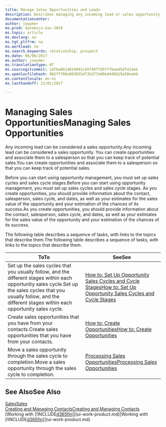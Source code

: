 ```yaml
---
title: Manage Sales Opportunities and Leads
description: Describes managing any incoming lead or sales opportunity in Dynamics NAV,  and associating the opportunity with a salesperson to keep track of potential sales.
documentationcenter: 
author: jswymer
ms.prod: dynamics-nav-2018
ms.topic: article
ms.devlang: na
ms.tgt_pltfrm: na
ms.workload: na
ms.search.keywords: relationship, prospect
ms.date: 06/06/2017
ms.author: jswymer
ms.translationtype: HT
ms.sourcegitcommit: 1dfba8b14019991c95f40ffd5f7fbaed5df414eb
ms.openlocfilehash: 002ff760a803035df35d77e80ed4d0619a58ee6d
ms.contentlocale: en-nz
ms.lasthandoff: 12/01/2017

---
```

# <a name="managing-sales-opportunities"></a><span data-ttu-id="89a87-103">Managing Sales Opportunities</span><span class="sxs-lookup"><span data-stu-id="89a87-103">Managing Sales Opportunities</span></span>
<span data-ttu-id="89a87-104">Any incoming lead can be considered a sales opportunity.</span><span class="sxs-lookup"><span data-stu-id="89a87-104">Any incoming lead can be considered a sales opportunity.</span></span> <span data-ttu-id="89a87-105">You can create opportunities and associate them to a salesperson so that you can keep track of potential sales.</span><span class="sxs-lookup"><span data-stu-id="89a87-105">You can create opportunities and associate them to a salesperson so that you can keep track of potential sales.</span></span>

<span data-ttu-id="89a87-106">Before you can start using opportunity management, you must set up sales cycles and sales cycle stages.</span><span class="sxs-lookup"><span data-stu-id="89a87-106">Before you can start using opportunity management, you must set up sales cycles and sales cycle stages.</span></span> <span data-ttu-id="89a87-107">As you create opportunities, you should provide information about the contact, salesperson, sales cycle, and dates, as well as your estimates for the sales value of the opportunity and your estimation of the chances of its success.</span><span class="sxs-lookup"><span data-stu-id="89a87-107">As you create opportunities, you should provide information about the contact, salesperson, sales cycle, and dates, as well as your estimates for the sales value of the opportunity and your estimation of the chances of its success.</span></span>

<span data-ttu-id="89a87-108">The following table describes a sequence of tasks, with links to the topics that describe them.</span><span class="sxs-lookup"><span data-stu-id="89a87-108">The following table describes a sequence of tasks, with links to the topics that describe them.</span></span> 

| <span data-ttu-id="89a87-109">To</span><span class="sxs-lookup"><span data-stu-id="89a87-109">To</span></span> | <span data-ttu-id="89a87-110">See</span><span class="sxs-lookup"><span data-stu-id="89a87-110">See</span></span> |
| --- | --- |
| <span data-ttu-id="89a87-111">Set up the sales cycles that you usually follow, and the different stages within each opportunity sales cycle.</span><span class="sxs-lookup"><span data-stu-id="89a87-111">Set up the sales cycles that you usually follow, and the different stages within each opportunity sales cycle.</span></span> |[<span data-ttu-id="89a87-112">How to: Set Up Opportunity Sales Cycles and Cycle Stages</span><span class="sxs-lookup"><span data-stu-id="89a87-112">How to: Set Up Opportunity Sales Cycles and Cycle Stages</span></span>](marketing-how-setup-opportunity-sales-cycles-stages.md) |
| <span data-ttu-id="89a87-113">Create sales opportunities that you have from your contacts.</span><span class="sxs-lookup"><span data-stu-id="89a87-113">Create sales opportunities that you have from your contacts.</span></span> |[<span data-ttu-id="89a87-114">How to: Create Opportunities</span><span class="sxs-lookup"><span data-stu-id="89a87-114">How to: Create Opportunities</span></span>](marketing-how-create-opportunities.md) |
| <span data-ttu-id="89a87-115">Move a sales opportunity through the sales cycle to completion.</span><span class="sxs-lookup"><span data-stu-id="89a87-115">Move a sales opportunity through the sales cycle to completion.</span></span> |[<span data-ttu-id="89a87-116">Processing Sales Opportunities</span><span class="sxs-lookup"><span data-stu-id="89a87-116">Processing Sales Opportunities</span></span>](marketing-processing-sales-opportunities.md) |

## <a name="see-also"></a><span data-ttu-id="89a87-117">See Also</span><span class="sxs-lookup"><span data-stu-id="89a87-117">See Also</span></span>
[<span data-ttu-id="89a87-118">Sales</span><span class="sxs-lookup"><span data-stu-id="89a87-118">Sales</span></span>](sales-manage-sales.md)  
[<span data-ttu-id="89a87-119">Creating and Managing Contacts</span><span class="sxs-lookup"><span data-stu-id="89a87-119">Creating and Managing Contacts</span></span>](marketing-contacts.md)  
<span data-ttu-id="89a87-120">[Working with [!INCLUDE[d365fin](includes/d365fin_md.md)]](ui-work-product.md)</span><span class="sxs-lookup"><span data-stu-id="89a87-120">[Working with [!INCLUDE[d365fin](includes/d365fin_md.md)]](ui-work-product.md)</span></span>

